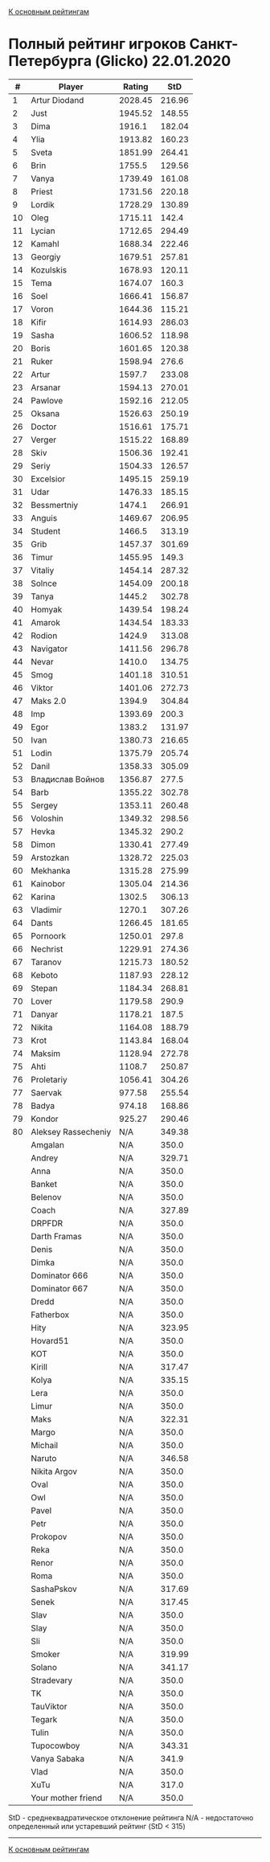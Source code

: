 [К основным рейтингам](https://pee-kay.github.io/russian-wu-rating)
# Полный рейтинг игроков Санкт-Петербурга (Glicko) 22.01.2020 #

| # |Player                             |Rating  |StD    |
|---|-----------------------------------|--------|-------|
|  1|Artur Diodand                      |2028.45 |216.96 |
|  2|Just                               |1945.52 |148.55 |
|  3|Dima                               |1916.1  |182.04 |
|  4|Ylia                               |1913.82 |160.23 |
|  5|Sveta                              |1851.99 |264.41 |
|  6|Brin                               |1755.5  |129.56 |
|  7|Vanya                              |1739.49 |161.08 |
|  8|Priest                             |1731.56 |220.18 |
|  9|Lordik                             |1728.29 |130.89 |
| 10|Oleg                               |1715.11 |142.4  |
| 11|Lycian                             |1712.65 |294.49 |
| 12|Kamahl                             |1688.34 |222.46 |
| 13|Georgiy                            |1679.51 |257.81 |
| 14|Kozulskis                          |1678.93 |120.11 |
| 15|Tema                               |1674.07 |160.3  |
| 16|Soel                               |1666.41 |156.87 |
| 17|Voron                              |1644.36 |115.21 |
| 18|Kifir                              |1614.93 |286.03 |
| 19|Sasha                              |1606.52 |118.98 |
| 20|Boris                              |1601.65 |120.38 |
| 21|Ruker                              |1598.94 |276.6  |
| 22|Artur                              |1597.7  |233.08 |
| 23|Arsanar                            |1594.13 |270.01 |
| 24|Pawlove                            |1592.16 |212.05 |
| 25|Oksana                             |1526.63 |250.19 |
| 26|Doctor                             |1516.61 |175.71 |
| 27|Verger                             |1515.22 |168.89 |
| 28|Skiv                               |1506.36 |192.41 |
| 29|Seriy                              |1504.33 |126.57 |
| 30|Excelsior                          |1495.15 |259.19 |
| 31|Udar                               |1476.33 |185.15 |
| 32|Bessmertniy                        |1474.1  |266.91 |
| 33|Anguis                             |1469.67 |206.95 |
| 34|Student                            |1466.5  |313.19 |
| 35|Grib                               |1457.37 |301.69 |
| 36|Timur                              |1455.95 |149.3  |
| 37|Vitaliy                            |1454.14 |287.32 |
| 38|Solnce                             |1454.09 |200.18 |
| 39|Tanya                              |1445.2  |302.78 |
| 40|Homyak                             |1439.54 |198.24 |
| 41|Amarok                             |1434.54 |183.33 |
| 42|Rodion                             |1424.9  |313.08 |
| 43|Navigator                          |1411.56 |296.78 |
| 44|Nevar                              |1410.0  |134.75 |
| 45|Smog                               |1401.18 |310.51 |
| 46|Viktor                             |1401.06 |272.73 |
| 47|Maks 2.0                           |1394.9  |304.84 |
| 48|Imp                                |1393.69 |200.3  |
| 49|Egor                               |1383.2  |131.97 |
| 50|Ivan                               |1380.73 |216.65 |
| 51|Lodin                              |1375.79 |205.74 |
| 52|Danil                              |1358.33 |305.09 |
| 53|Владислав Войнов                   |1356.87 |277.5  |
| 54|Barb                               |1355.22 |302.78 |
| 55|Sergey                             |1353.11 |260.48 |
| 56|Voloshin                           |1349.32 |298.56 |
| 57|Hevka                              |1345.32 |290.2  |
| 58|Dimon                              |1330.41 |277.49 |
| 59|Arstozkan                          |1328.72 |225.03 |
| 60|Mekhanka                           |1315.28 |275.99 |
| 61|Kainobor                           |1305.04 |214.36 |
| 62|Karina                             |1302.5  |306.13 |
| 63|Vladimir                           |1270.1  |307.26 |
| 64|Dants                              |1266.45 |181.65 |
| 65|Pornoork                           |1250.01 |297.8  |
| 66|Nechrist                           |1229.91 |274.36 |
| 67|Taranov                            |1215.73 |180.52 |
| 68|Keboto                             |1187.93 |228.12 |
| 69|Stepan                             |1184.34 |268.81 |
| 70|Lover                              |1179.58 |290.9  |
| 71|Danyar                             |1178.21 |187.5  |
| 72|Nikita                             |1164.08 |188.79 |
| 73|Krot                               |1143.84 |168.04 |
| 74|Maksim                             |1128.94 |272.78 |
| 75|Ahti                               |1108.7  |250.87 |
| 76|Proletariy                         |1056.41 |304.26 |
| 77|Saervak                            |977.58  |255.54 |
| 78|Badya                              |974.18  |168.86 |
| 79|Kondor                             |925.27  |290.46 |
| 80|Aleksey Rassecheniy                |   N/A  |349.38 |
|   |Amgalan                            |   N/A  |350.0  |
|   |Andrey                             |   N/A  |329.71 |
|   |Anna                               |   N/A  |350.0  |
|   |Banket                             |   N/A  |350.0  |
|   |Belenov                            |   N/A  |350.0  |
|   |Coach                              |   N/A  |327.89 |
|   |DRPFDR                             |   N/A  |350.0  |
|   |Darth Framas                       |   N/A  |350.0  |
|   |Denis                              |   N/A  |350.0  |
|   |Dimka                              |   N/A  |350.0  |
|   |Dominator 666                      |   N/A  |350.0  |
|   |Dominator 667                      |   N/A  |350.0  |
|   |Dredd                              |   N/A  |350.0  |
|   |Fatherbox                          |   N/A  |350.0  |
|   |Hity                               |   N/A  |323.95 |
|   |Hovard51                           |   N/A  |350.0  |
|   |KOT                                |   N/A  |350.0  |
|   |Kirill                             |   N/A  |317.47 |
|   |Kolya                              |   N/A  |335.15 |
|   |Lera                               |   N/A  |350.0  |
|   |Limur                              |   N/A  |350.0  |
|   |Maks                               |   N/A  |322.31 |
|   |Margo                              |   N/A  |350.0  |
|   |Michail                            |   N/A  |350.0  |
|   |Naruto                             |   N/A  |346.58 |
|   |Nikita Argov                       |   N/A  |350.0  |
|   |Oval                               |   N/A  |350.0  |
|   |Owl                                |   N/A  |350.0  |
|   |Pavel                              |   N/A  |350.0  |
|   |Petr                               |   N/A  |350.0  |
|   |Prokopov                           |   N/A  |350.0  |
|   |Reka                               |   N/A  |350.0  |
|   |Renor                              |   N/A  |350.0  |
|   |Roma                               |   N/A  |350.0  |
|   |SashaPskov                         |   N/A  |317.69 |
|   |Senek                              |   N/A  |317.45 |
|   |Slav                               |   N/A  |350.0  |
|   |Slay                               |   N/A  |350.0  |
|   |Sli                                |   N/A  |350.0  |
|   |Smoker                             |   N/A  |319.99 |
|   |Solano                             |   N/A  |341.17 |
|   |Stradevary                         |   N/A  |350.0  |
|   |TK                                 |   N/A  |350.0  |
|   |TauViktor                          |   N/A  |350.0  |
|   |Tegark                             |   N/A  |350.0  |
|   |Tulin                              |   N/A  |350.0  |
|   |Tupocowboy                         |   N/A  |343.31 |
|   |Vanya Sabaka                       |   N/A  |341.9  |
|   |Vlad                               |   N/A  |350.0  |
|   |XuTu                               |   N/A  |317.0  |
|   |Your mother friend                 |   N/A  |350.0  |

StD - среднеквадратическое отклонение рейтинга
N/A - недостаточно определенный или устаревший рейтинг (StD < 315)

---

[К основным рейтингам](https://pee-kay.github.io/russian-wu-rating)

